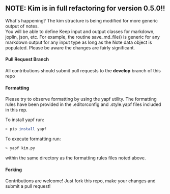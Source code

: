 ## NOTE: Kim is in full refactoring for version 0.5.0!!
What's happening? The kim structure is being modified for more generic output of notes.  
You will be able to define Keep input and output classes for markdown, joplin, json, etc. 
For example, the routine save_md_file() is generic for any markdown output for any input type
as long as the Note data object is populated.
Please be aware the changes are fairly significant.

#### Pull Request Branch
All contributions should submit pull requests to the **develop** branch of this repo

#### Formatting
Please try to observe formatting by using the yapf utility. The formatting rules have been provided in the
.editorconfig and .style.yapf files included in this rep.

To install yapf run:
```bash
> pip install yapf
```

To execute formatting run:
```bash
> yapf kim.py 
```
within the same directory as the formatting rules files noted above.

#### Forking
Contributions are welcome! Just fork this repo, make your changes and submit a pull request!